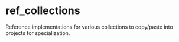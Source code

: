 # ref_collections
Reference implementations for various collections to copy/paste into projects for specialization.
